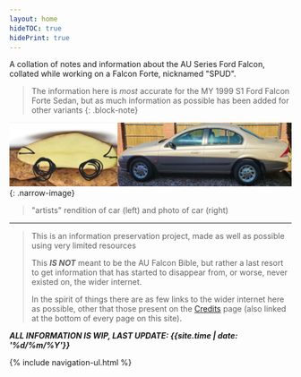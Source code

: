 ```yaml
---
layout: home
hideTOC: true
hidePrint: true
---
```


<h1 style="display:none;">Home</h1>

A collation of notes and information about the AU Series Ford Falcon, collated while working on a Falcon Forte, nicknamed "SPUD".

> The information here is *most* accurate for the MY 1999 S1 Ford Falcon Forte Sedan, but as much information as possible has been added for other variants
{: .block-note}

![Side by side comparison: spud (left, Kipfler) VS. SPUD (right)](./side-by-side.jpg){: .narrow-image}

> "artists" rendition of car (left) and photo of car (right)

---

> This is an information preservation project, made as well as possible using very limited resources
> 
> This ***IS NOT*** meant to be the AU Falcon Bible, but rather a last resort to get information that has started to disappear from, or worse, never existed on, the wider internet.
> 
> In the spirit of things there are as few links to the wider internet here as possible, other that those present on the [Credits](./Credits.md) page (also linked at the bottom of every page on this site).

***ALL INFORMATION IS WIP, LAST UPDATE: <span class="other-highlight">{{site.time | date: '%d/%m/%Y'}}</span>***

{% include navigation-ul.html %}